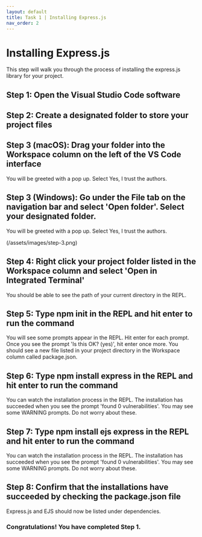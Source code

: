 ```yaml
---
layout: default
title: Task 1 | Installing Express.js
nav_order: 2
---
```

# Installing Express.js
This step will walk you through the process of installing the express.js library for your project.

## Step 1: Open the Visual Studio Code software

## Step 2: Create a designated folder to store your project files

## Step 3 (macOS): Drag your folder into the Workspace column on the left of the VS Code interface
You will be greeted with a pop up. Select Yes, I trust the authors.

## Step 3 (Windows): Go under the File tab on the navigation bar and select 'Open folder'. Select your designated folder.
You will be greeted with a pop up. Select Yes, I trust the authors.

(/assets/images/step-3.png)

## Step 4: Right click your project folder listed in the Workspace column and select 'Open in Integrated Terminal'
You should be able to see the path of your current directory in the REPL.

## Step 5: Type npm init in the REPL and hit enter to run the command
You will see some prompts appear in the REPL. Hit enter for each prompt. Once you see the prompt 'Is this OK? (yes)', hit enter once more. You should see a new file listed in your project directory in the Workspace column called package.json.

## Step 6: Type npm install express in the REPL and hit enter to run the command
You can watch the installation process in the REPL. The installation has succeeded when you see the prompt 'found 0 vulnerabilities'. You may see some WARNING prompts. Do not worry about these.


## Step 7: Type npm install ejs express in the REPL and hit enter to run the command
You can watch the installation process in the REPL. The installation has succeeded when you see the prompt 'found 0 vulnerabilities'. You may see some WARNING prompts. Do not worry about these.

## Step 8: Confirm that the installations have succeeded by checking the package.json file
Express.js and EJS should now be listed under dependencies.

### Congratulations! You have completed Step 1.